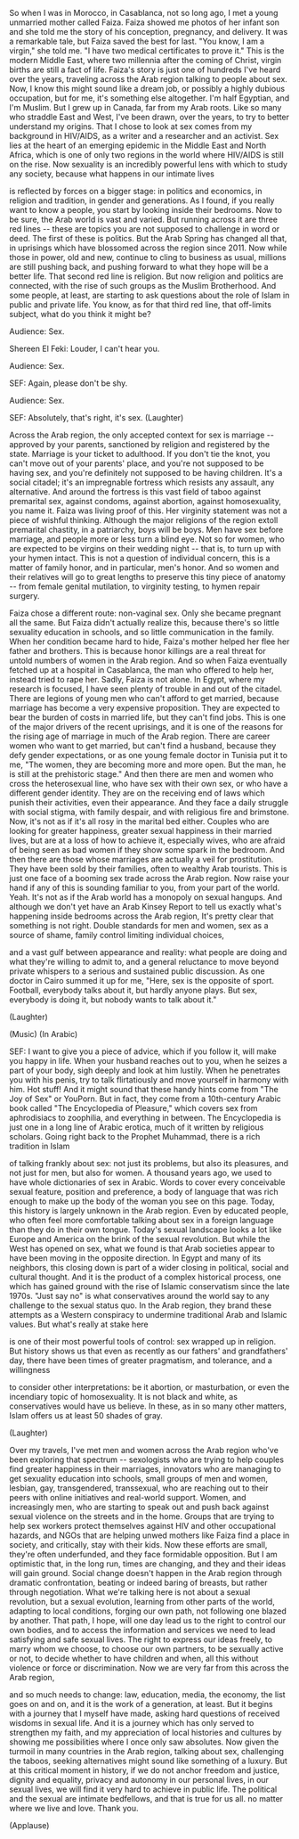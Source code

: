
So when I was in Morocco,
in Casablanca, not so long ago,
I met a young unmarried mother called Faiza.
Faiza showed me photos of her infant son
and she told me the story of his conception,
pregnancy, and delivery.
It was a remarkable tale,
but Faiza saved the best for last.
&quot;You know, I am a virgin,&quot; she told me.
&quot;I have two medical certificates to prove it.&quot;
This is the modern Middle East,
where two millennia after the coming of Christ,
virgin births are still a fact of life.
Faiza&#39;s story is just one of hundreds I&#39;ve heard 
over the years, traveling across the Arab region
talking to people about sex.
Now, I know this might sound like a dream job,
or possibly a highly dubious occupation,
but for me, it&#39;s something else altogether.
I&#39;m half Egyptian, and I&#39;m Muslim.
But I grew up in Canada, far from my Arab roots.
Like so many who straddle East and West,
I&#39;ve been drawn, over the years, to try to better
understand my origins.
That I chose to look at sex comes from 
my background in HIV/AIDS,
as a writer and a researcher and an activist.
Sex lies at the heart of an emerging epidemic
in the Middle East and North Africa,
which is one of only two regions in the world
where HIV/AIDS is still on the rise.
Now sexuality is an incredibly powerful lens
with which to study any society,
because what happens in our intimate lives

is reflected by forces on a bigger stage:
in politics and economics, in religion and tradition, 
in gender and generations.
As I found, if you really want to know a people,
you start by looking inside their bedrooms.
Now to be sure, the Arab world is vast and varied.
But running across it are three red lines --
these are topics you are not supposed 
to challenge in word or deed.
The first of these is politics.
But the Arab Spring has changed all that,
in uprisings which have blossomed 
across the region since 2011.
Now while those in power, old and new,
continue to cling to business as usual,
millions are still pushing back,
and pushing forward to what they hope
will be a better life.
That second red line is religion.
But now religion and politics are connected,
with the rise of such groups as the 
Muslim Brotherhood.
And some people, at least, are starting 
to ask questions
about the role of Islam in public and private life.
You know, as for that third red line, 
that off-limits subject,
what do you think it might be?

Audience: Sex.

Shereen El Feki: Louder, I can&#39;t hear you.

Audience: Sex.

SEF: Again, please don&#39;t be shy.

Audience: Sex.

SEF: Absolutely, that&#39;s right, it&#39;s sex. 
(Laughter)

Across the Arab region, the only accepted
context for sex is marriage --
approved by your parents, sanctioned by religion
and registered by the state.
Marriage is your ticket to adulthood.
If you don&#39;t tie the knot, you can&#39;t 
move out of your parents&#39; place,
and you&#39;re not supposed to be having sex,
and you&#39;re definitely not supposed 
to be having children.
It&#39;s a social citadel; it&#39;s an impregnable fortress
which resists any assault, any alternative.
And around the fortress is this vast field of taboo
against premarital sex, against condoms,
against abortion, against homosexuality,
you name it.
Faiza was living proof of this.
Her virginity statement was 
not a piece of wishful thinking.
Although the major religions of the region
extoll premarital chastity,
in a patriarchy, boys will be boys.
Men have sex before marriage,
and people more or less turn a blind eye.
Not so for women,
who are expected to be virgins 
on their wedding night --
that is, to turn up with your hymen intact.
This is not a question of individual concern,
this is a matter of family honor, 
and in particular, men&#39;s honor.
And so women and their relatives
will go to great lengths to preserve 
this tiny piece of anatomy --
from female genital mutilation,
to virginity testing, to hymen repair surgery.

Faiza chose a different route:
non-vaginal sex.
Only she became pregnant all the same.
But Faiza didn&#39;t actually realize this,
because there&#39;s so little 
sexuality education in schools,
and so little communication in the family.
When her condition became hard to hide,
Faiza&#39;s mother helped her flee 
her father and brothers.
This is because honor killings are a real threat
for untold numbers of women in the Arab region.
And so when Faiza eventually fetched up at 
a hospital in Casablanca,
the man who offered to help her,
instead tried to rape her.
Sadly, Faiza is not alone.
In Egypt, where my research is focused,
I have seen plenty of trouble 
in and out of the citadel.
There are legions of young men
who can&#39;t afford to get married,
because marriage has become 
a very expensive proposition.
They are expected to bear the burden
of costs in married life,
but they can&#39;t find jobs.
This is one of the major drivers 
of the recent uprisings,
and it is one of the reasons for the 
rising age of marriage
in much of the Arab region.
There are career women who want to get married,
but can&#39;t find a husband,
because they defy gender expectations,
or as one young female doctor 
in Tunisia put it to me,
&quot;The women, they are becoming more and more open.
But the man, he is still at the prehistoric stage.&quot;
And then there are men and women who 
cross the heterosexual line,
who have sex with their own sex,
or who have a different gender identity.
They are on the receiving end of laws
which punish their activities,
even their appearance.
And they face a daily struggle with social stigma,
with family despair,
and with religious fire and brimstone.
Now, it&#39;s not as if it&#39;s all rosy 
in the marital bed either.
Couples who are looking for greater happiness,
greater sexual happiness in their married lives,
but are at a loss of how to achieve it,
especially wives, who are afraid 
of being seen as bad women
if they show some spark in the bedroom.
And then there are those whose marriages
are actually a veil for prostitution.
They have been sold by their families,
often to wealthy Arab tourists.
This is just one face of a booming 
sex trade across the Arab region.
Now raise your hand if any of 
this is sounding familiar to you,
from your part of the world.
Yeah. It&#39;s not as if the Arab world
has a monopoly on sexual hangups.
And although we don&#39;t yet have
an Arab Kinsey Report
to tell us exactly what&#39;s happening 
inside bedrooms across the Arab region,
It&#39;s pretty clear that 
something is not right.
Double standards for men and women,
sex as a source of shame,
family control limiting individual choices,

and a vast gulf between appearance and reality:
what people are doing
and what they&#39;re willing to admit to,
and a general reluctance to move 
beyond private whispers
to a serious and sustained public discussion.
As one doctor in Cairo summed it up for me,
&quot;Here, sex is the opposite of sport.
Football, everybody talks about it,
but hardly anyone plays.
But sex, everybody is doing it,
but nobody wants to talk about it.&quot;

(Laughter)

(Music) (In Arabic)

SEF: I want to give you a piece of advice,
which if you follow it,
will make you happy in life.
When your husband reaches out to you,
when he seizes a part of your body,
sigh deeply and look at him lustily.
When he penetrates you with his penis,
try to talk flirtatiously and 
move yourself in harmony with him.
Hot stuff!
And it might sound that these handy hints
come from &quot;The Joy of Sex&quot; or YouPorn.
But in fact, they come from
a 10th-century Arabic book
called &quot;The Encyclopedia of Pleasure,&quot;
which covers sex from aphrodisiacs to zoophilia,
and everything in between.
The Encyclopedia is just one 
in a long line of Arabic erotica,
much of it written by religious scholars.
Going right back to the Prophet Muhammad,
there is a rich tradition in Islam

of talking frankly about sex:
not just its problems, but also its pleasures,
and not just for men, but also for women.
A thousand years ago, we used to have 
whole dictionaries of sex in Arabic.
Words to cover every conceivable sexual feature,
position and preference, a body of language
that was rich enough to make up the body 
of the woman you see on this page.
Today, this history is largely unknown 
in the Arab region.
Even by educated people, who often
feel more comfortable talking about sex
in a foreign language than they do
in their own tongue.
Today&#39;s sexual landscape looks
a lot like Europe and America
on the brink of the sexual revolution.
But while the West has opened on sex,
what we found is that Arab societies appear
to have been moving in the opposite direction.
In Egypt and many of its neighbors,
this closing down is part of a wider closing
in political, social and cultural thought.
And it is the product of a complex historical process,
one which has gained ground with the rise 
of Islamic conservatism
since the late 1970s.
&quot;Just say no&quot; is what conservatives 
around the world
say to any challenge to the sexual status quo.
In the Arab region, they brand these attempts
as a Western conspiracy
to undermine traditional Arab
and Islamic values.
But what&#39;s really at stake here

is one of their most powerful tools of control:
sex wrapped up in religion.
But history shows us that 
even as recently
as our fathers&#39; and grandfathers&#39; day,
there have been times of greater pragmatism,
and tolerance, and a willingness

to consider other interpretations:
be it abortion, or masturbation, or even 
the incendiary topic of homosexuality.
It is not black and white,
as conservatives would have us believe.
In these, as in so many other matters,
Islam offers us at least 50 shades of gray.

(Laughter)

Over my travels,
I&#39;ve met men and women 
across the Arab region
who&#39;ve been exploring that spectrum --
sexologists who are trying
to help couples
find greater happiness in their marriages,
innovators who are managing to get 
sexuality education into schools,
small groups of men and women,
lesbian, gay, transgendered, transsexual,
who are reaching out to their peers
with online initiatives and real-world support.
Women, and increasingly men,
who are starting to speak out
and push back against sexual violence
on the streets and in the home.
Groups that are trying to help sex workers
protect themselves against HIV
and other occupational hazards,
and NGOs that are helping unwed mothers like Faiza
find a place in society, and critically,
stay with their kids.
Now these efforts are small, 
they&#39;re often underfunded,
and they face formidable opposition.
But I am optimistic that, in the long run,
times are changing, and they and their ideas
will gain ground.
Social change doesn&#39;t happen in the Arab region
through dramatic confrontation,
beating or indeed baring of breasts,
but rather through negotiation.
What we&#39;re talking here is not about a 
sexual revolution,
but a sexual evolution, 
learning from other parts of the world,
adapting to local conditions,
forging our own path,
not following one blazed by another.
That path, I hope, will one day lead us 
to the right to control our own bodies,
and to access the information 
and services we need
to lead satisfying and safe sexual lives.
The right to express our ideas freely,
to marry whom we choose, 
to choose our own partners,
to be sexually active or not,
to decide whether to have children and when,
all this without violence or force or discrimination.
Now we are very far from this 
across the Arab region,

and so much needs to change:
law, education, media, the economy,
the list goes on and on,
and it is the work of a generation, at least.
But it begins with a journey that I myself have made,
asking hard questions of received wisdoms
in sexual life.
And it is a journey which has
only served to strengthen my faith,
and my appreciation of local histories and cultures
by showing me possibilities 
where I once only saw absolutes.
Now given the turmoil in many
countries in the Arab region,
talking about sex, 
challenging the taboos,
seeking alternatives might sound like
something of a luxury.
But at this critical moment in history,
if we do not anchor freedom and justice,
dignity and equality,
privacy and autonomy in our personal lives,
in our sexual lives,
we will find it very hard to achieve in public life.
The political and the sexual are intimate bedfellows,
and that is true for us all.
no matter where we live and love.
Thank you.

(Applause)

